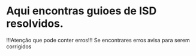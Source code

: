 # Aqui encontras guioes de ISD resolvidos.
!!!Atenção que pode conter erros!!! 
Se encontrares erros avisa para serem corrigidos

